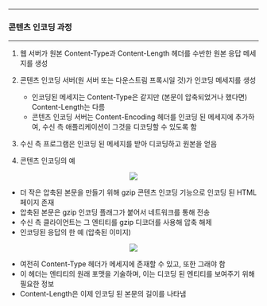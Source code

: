-----
### 콘텐츠 인코딩 과정
-----
1. 웹 서버가 원본 Content-Type과 Content-Length 헤더를 수반한 원본 응답 메세지를 생성
2. 콘텐츠 인코딩 서버(원 서버 또는 다운스트림 프록시일 것)가 인코딩 메세지를 생성
   - 인코딩된 메세지는 Content-Type은 같지만 (본문이 압축되었거나 했다면) Content-Length는 다름
   - 콘텐츠 인코딩 서버는 Content-Encoding 헤더를 인코딩 된 메세지에 추가하여, 수신 측 애플리케이션이 그것을 디코딩할 수 있도록 함
  
3. 수신 측 프로그램은 인코딩 된 메세지를 받아 디코딩하고 원본을 얻음

4. 콘텐츠 인코딩의 예
<div align="center">
<img src="https://github.com/user-attachments/assets/4962238a-8e93-40b4-a530-37bc62ecb01e">
</div>

   - 더 작은 압축된 본문을 만들기 위해 gzip 콘텐츠 인코딩 기능으로 인코딩 된 HTML 페이지 존재
   - 압축된 본문은 gzip 인코딩 플래그가 붙어서 네트워크를 통해 전송
   - 수신 측 클라이언트는 그 엔티티를 gzip 디코더를 사용해 압축 해제
   - 인코딩된 응답의 한 예 (압축된 이미지)
<div align="center">
<img src="https://github.com/user-attachments/assets/8e1410df-2440-49b2-87c5-38d24947e470">
</div>

   - 여전히 Content-Type 헤더가 메세지에 존재할 수 있고, 또한 그래야 함
   - 이 헤더는 엔티티의 원래 포맷을 기술하며, 이는 디코딩 된 엔티티를 보여주기 위해 필요한 정보
   - Content-Length은 이제 인코딩 된 본문의 길이를 나타냄
